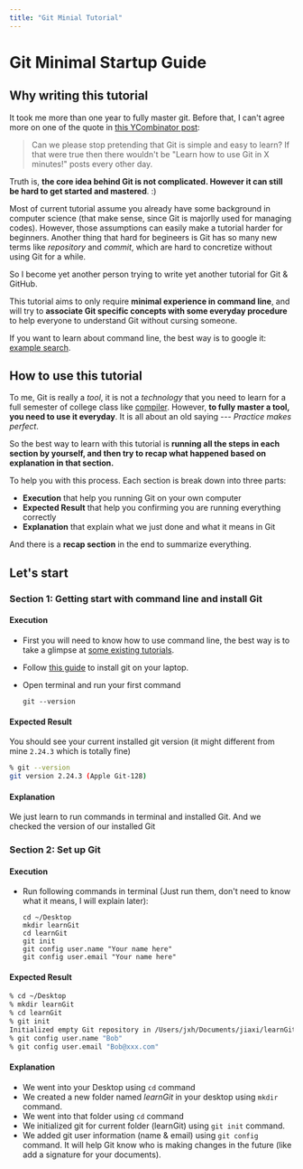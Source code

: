```yaml
---
title: "Git Minial Tutorial"
---
```


# Git Minimal Startup Guide

## Why writing this tutorial

It took me more than one year to fully master git. Before that, I can't agree more on one of the quote in [this YCombinator post](https://news.ycombinator.com/item?id=4200492):

> Can we please stop pretending that Git is simple and easy to learn? If that were true then there wouldn't be "Learn how to use Git in X minutes!" posts every other day.

Truth is, **the core idea behind Git is not complicated. However it can still be hard to get started and mastered**. :)

Most of current tutorial assume you already have some background in computer science (that make sense, since Git is majorlly used for managing codes). However, those assumptions can easily make a tutorial harder for beginners. Another thing that hard for begineers is Git has so many new terms like _repository_ and _commit_, which are hard to concretize without using Git for a while.

So I become yet another person trying to write yet another tutorial for Git & GitHub.

This tutorial aims to only require **minimal experience in command line**, and will try to **associate Git specific concepts with some everyday procedure** to help everyone to understand Git without cursing someone.

If you want to learn about command line, the best way is to google it: [example search](https://www.google.com/search?ei=8SBxX8PGAou8sAX084uoDw&q=learning+command+line&oq=learning+command+line&gs_lcp=CgZwc3ktYWIQAzIECAAQQzICCAAyAggAMgIIADICCAAyBggAEBYQHjIGCAAQFhAeMgYIABAWEB4yBggAEBYQHjIGCAAQFhAeOgQIABBHUPEOWPEOYI8QaABwA3gAgAFyiAFykgEDMC4xmAEAoAEBqgEHZ3dzLXdpesgBCMABAQ&sclient=psy-ab&ved=0ahUKEwiDg5inv4rsAhULHqwKHfT5AvUQ4dUDCA0&uact=5).

## How to use this tutorial

To me, Git is really a _tool_, it is not a _technology_ that you need to learn for a full semester of college class like [compiler](https://en.wikipedia.org/wiki/Compiler). However, **to fully master a tool, you need to use it everyday**. It is all about an old saying --- _Practice makes perfect_.

So the best way to learn with this tutorial is **running all the steps in each section by yourself, and then try to recap what happened based on explanation in that section.**

To help you with this process. Each section is break down into three parts:

- **Execution** that help you running Git on your own computer
- **Expected Result** that help you confirming you are running everything correctly
- **Explanation** that explain what we just done and what it means in Git

And there is a **recap section** in the end to summarize everything.

## Let's start

### Section 1: Getting start with command line and install Git

#### Execution

- First you will need to know how to use command line, the best way is to take a glimpse at [some existing tutorials](https://www.google.com/search?ei=8SBxX8PGAou8sAX084uoDw&q=learning+command+line&oq=learning+command+line&gs_lcp=CgZwc3ktYWIQAzIECAAQQzICCAAyAggAMgIIADICCAAyBggAEBYQHjIGCAAQFhAeMgYIABAWEB4yBggAEBYQHjIGCAAQFhAeOgQIABBHUPEOWPEOYI8QaABwA3gAgAFyiAFykgEDMC4xmAEAoAEBqgEHZ3dzLXdpesgBCMABAQ&sclient=psy-ab&ved=0ahUKEwiDg5inv4rsAhULHqwKHfT5AvUQ4dUDCA0&uact=5).

- Follow [this guide](https://git-scm.com/book/en/v2/Getting-Started-Installing-Git) to install git on your laptop.

- Open terminal and run your first command
  ```
  git --version
  ```

#### Expected Result

You should see your current installed git version (it might different from mine `2.24.3` which is totally fine)

```bash
% git --version
git version 2.24.3 (Apple Git-128)
```

#### Explanation

We just learn to run commands in terminal and installed Git. And we checked the version of our installed Git

### Section 2: Set up Git

#### Execution

- Run following commands in terminal (Just run them, don't need to know what it means, I will explain later):
  ```
  cd ~/Desktop
  mkdir learnGit
  cd learnGit
  git init
  git config user.name "Your name here"
  git config user.email "Your name here"
  ```

#### Expected Result

```bash
% cd ~/Desktop
% mkdir learnGit
% cd learnGit
% git init
Initialized empty Git repository in /Users/jxh/Documents/jiaxi/learnGit/.git/
% git config user.name "Bob"
% git config user.email "Bob@xxx.com"
```

#### Explanation

- We went into your Desktop using `cd` command
- We created a new folder named _learnGit_ in your desktop using `mkdir` command.
- We went into that folder using `cd` command
- We initialized git for current folder (learnGit) using `git init` command.
- We added git user information (name & email) using `git config` command. It will help Git know who is making changes in the future (like add a signature for your documents).
